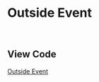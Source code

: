 # Outside Event
<br>

## View Code
[Outside Event](https://vlueviolet.github.io/study/exam/exam7/index_final2.html)
